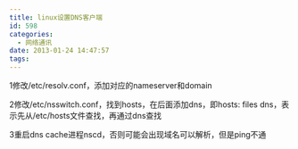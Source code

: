 ```yaml
---
title: linux设置DNS客户端
id: 598
categories:
  - 网络通讯
date: 2013-01-24 14:47:57
tags:
---
```


1修改/etc/resolv.conf，添加对应的nameserver和domain

2修改/etc/nsswitch.conf，找到hosts，在后面添加dns，即hosts: files dns，表示先从/etc/hosts文件查找，再通过dns查找

3重启dns cache进程nscd，否则可能会出现域名可以解析，但是ping不通